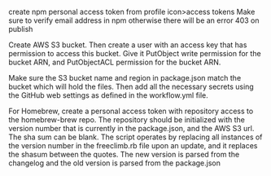 create npm personal access token from profile icon>access tokens
Make sure to verify email address in npm otherwise there will be an error 403 on publish

Create AWS S3 bucket. Then create a user with an access key that has permission to access this bucket. Give it PutObject write permission for the bucket ARN, and PutObjectACL permission for the bucket ARN.

Make sure the S3 bucket name and region in package.json match the bucket which will hold the files. Then add all the necessary secrets using the GitHub web settings as defined in the workflow.yml file.

For Homebrew, create a personal access token with repository access to the homebrew-brew repo. The repository should be initialized with the version number that is currently in the package.json, and the AWS S3 url. The sha sum can be blank. The script operates by replacing all instances of the version number in the freeclimb.rb file upon an update, and it replaces the shasum between the quotes. The new version is parsed from the changelog and the old version is parsed from the package.json
